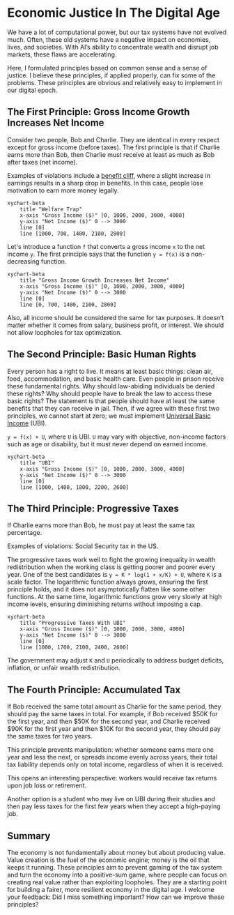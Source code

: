 # Economic Justice In The Digital Age

We have a lot of computational power, but our tax systems have not evolved much. Often, these old systems have a negative impact on economies, lives, and societies. With AI’s ability to concentrate wealth and disrupt job markets, these flaws are accelerating.

Here, I formulated principles based on common sense and a sense of justice. I believe these principles, if applied properly, can fix some of the problems. These principles are obvious and relatively easy to implement in our digital epoch.

## The First Principle: Gross Income Growth Increases Net Income

Consider two people, Bob and Charlie. They are identical in every respect except for gross income (before taxes).
The first principle is that if Charlie earns more than Bob, then Charlie must receive at least as much as Bob after taxes (net income).

Examples of violations include a [benefit cliff](https://en.wikipedia.org/wiki/Welfare_trap), where a slight increase in earnings results in a sharp drop in benefits. In this case, people lose motivation to earn more money legally.

```mermaid
xychart-beta
    title "Welfare Trap"
    x-axis "Gross Income ($)" [0, 1000, 2000, 3000, 4000]
    y-axis "Net Income ($)" 0 --> 3000
    line [0]
    line [1000, 700, 1400, 2100, 2800]
```

Let's introduce a function `f` that converts a gross income `x` to the net income `y`.  The first principle says that the function `y = f(x)` is a non-decreasing function.

```mermaid
xychart-beta
    title "Gross Income Growth Increases Net Income"
    x-axis "Gross Income ($)" [0, 1000, 2000, 3000, 4000]
    y-axis "Net Income ($)" 0 --> 3000
    line [0]
    line [0, 700, 1400, 2100, 2800]
```

Also, all income should be considered the same for tax purposes. It doesn’t matter whether it comes from salary, business profit, or interest. We should not allow loopholes for tax optimization.

## The Second Principle: Basic Human Rights

Every person has a right to live. It means at least basic things: clean air, food, accommodation, and basic health care. Even people in prison receive these fundamental rights. Why should law-abiding individuals be denied these rights? Why should people have to break the law to access these basic rights? The statement is that people should have at least the same benefits that they can receive in jail. Then, if we agree with these first two principles, we cannot start at zero; we must implement [Universal Basic Income](https://en.wikipedia.org/wiki/Universal_basic_income) (UBI). 

`y = f(x) + U`, where `U` is UBI. `U` may vary with objective, non-income factors such as age or disability, but it must never depend on earned income.

```mermaid
xychart-beta
    title "UBI"
    x-axis "Gross Income ($)" [0, 1000, 2000, 3000, 4000]
    y-axis "Net Income ($)" 0 --> 3000
    line [0]
    line [1000, 1400, 1800, 2200, 2600]
```

## The Third Principle: Progressive Taxes

If Charlie earns more than Bob, he must pay at least the same tax percentage.

Examples of violations: Social Security tax in the US.

The progressive taxes work well to fight the growing inequality in wealth redistribution when the working class is getting poorer and poorer every year. One of the best candidates is `y = K * log(1 + x/K) + U`, where `K` is a scale factor. The logarithmic function always grows, ensuring the first principle holds, and it does not asymptotically flatten like some other functions. At the same time, logarithmic functions grow very slowly at high income levels, ensuring diminishing returns without imposing a cap.

```mermaid
xychart-beta
    title "Progressive Taxes With UBI"
    x-axis "Gross Income ($)" [0, 1000, 2000, 3000, 4000]
    y-axis "Net Income ($)" 0 --> 3000
    line [0]
    line [1000, 1700, 2100, 2400, 2600]
```

The government may adjust `K` and `U` periodically to address budget deficits, inflation, or unfair wealth redistribution.

## The Fourth Principle: Accumulated Tax

If Bob received the same total amount as Charlie for the same period, they should pay the same taxes in total. For example, if Bob received $50K for the first year, and then $50K for the second year, and Charlie received $90K for the first year and then $10K for the second year, they should pay the same taxes for two years.

This principle prevents manipulation: whether someone earns more one year and less the next, or spreads income evenly across years, their total tax liability depends only on total income, regardless of when it is received.

This opens an interesting perspective: workers would receive tax returns upon job loss or retirement.

Another option is a student who may live on UBI during their studies and then pay less taxes for the first few years when they accept a high-paying job.

## Summary

The economy is not fundamentally about money but about producing value. Value creation is the fuel of the economic engine; money is the oil that keeps it running. These principles aim to prevent gaming of the tax system and turn the economy into a positive-sum game, where people can focus on creating real value rather than exploiting loopholes. They are a starting point for building a fairer, more resilient economy in the digital age. I welcome your feedback: Did I miss something important? How can we improve these principles?
